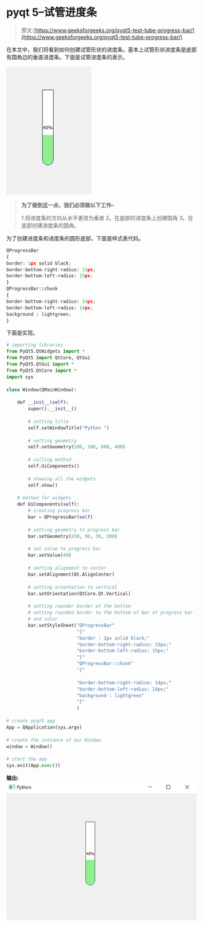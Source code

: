 # pyqt 5–试管进度条

> 原文:[https://www.geeksforgeeks.org/pyqt5-test-tube-progress-bar/](https://www.geeksforgeeks.org/pyqt5-test-tube-progress-bar/)

在本文中，我们将看到如何创建试管形状的进度条。基本上试管形状进度条是底部有圆角边的垂直进度条。下面是试管进度条的表示。

![](img/346aee70dea1026b6b89a2020cca2af8.png)

> **为了做到这一点，我们必须做以下工作–**
> 
> 1.将进度条的方向从水平更改为垂直
> 2。在底部的进度条上创建圆角
> 3。在底部创建进度条的圆角。

为了创建进度条和进度条的圆形底部，下面是样式表代码。

```py
QProgressBar
{
border: 1px solid black;
border-bottom-right-radius: 15px;
border-bottom-left-radius: 15px;
}
QProgressBar::chunk 
{
border-bottom-right-radius: 14px;
border-bottom-left-radius: 14px;
background : lightgreen;
}      

```

下面是实现。

```py
# importing libraries
from PyQt5.QtWidgets import * 
from PyQt5 import QtCore, QtGui
from PyQt5.QtGui import * 
from PyQt5.QtCore import * 
import sys

class Window(QMainWindow):

    def __init__(self):
        super().__init__()

        # setting title
        self.setWindowTitle("Python ")

        # setting geometry
        self.setGeometry(100, 100, 600, 400)

        # calling method
        self.UiComponents()

        # showing all the widgets
        self.show()

    # method for widgets
    def UiComponents(self):
        # creating progress bar
        bar = QProgressBar(self)

        # setting geometry to progress bar
        bar.setGeometry(250, 90, 30, 200)

        # set value to progress bar
        bar.setValue(40)

        # setting alignment to center
        bar.setAlignment(Qt.AlignCenter)

        # setting orientation to vertical
        bar.setOrientation(QtCore.Qt.Vertical)

        # setting rounder border at the bottom
        # setting rounded border to the bottom of bar of progress bar
        # and color
        bar.setStyleSheet("QProgressBar"
                          "{"
                          "border : 1px solid black;"
                          "border-bottom-right-radius: 15px;"
                          "border-bottom-left-radius: 15px;"
                          "}"
                          "QProgressBar::chunk"
                          "{"                         

                          "border-bottom-right-radius: 14px;"
                          "border-bottom-left-radius: 14px;"
                          "background : lightgreen"
                          "}"
                          )

# create pyqt5 app
App = QApplication(sys.argv)

# create the instance of our Window
window = Window()

# start the app
sys.exit(App.exec())
```

**输出:**
![](img/6d313130586e1b7f09ce2be23a0253f8.png)